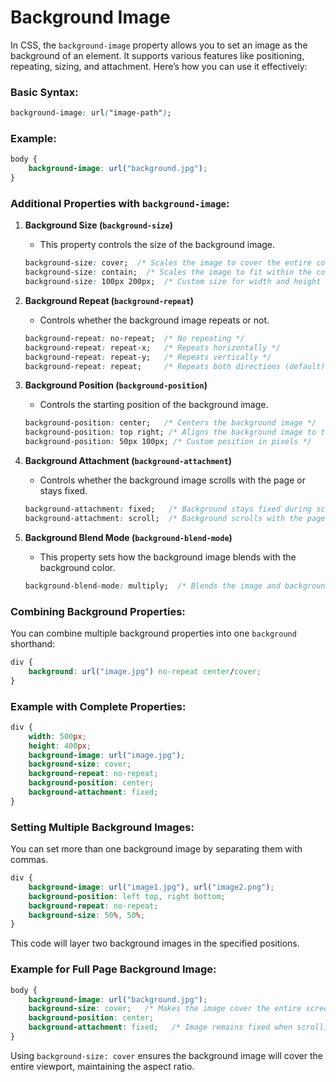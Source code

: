 # Background Image
In CSS, the `background-image` property allows you to set an image as the background of an element. It supports various features like positioning, repeating, sizing, and attachment. Here’s how you can use it effectively:

### Basic Syntax:
```css
background-image: url("image-path");
```

### Example:

```css
body {
    background-image: url("background.jpg");
}
```

### Additional Properties with `background-image`:

1. **Background Size (`background-size`)**
   - This property controls the size of the background image.
   ```css
   background-size: cover;  /* Scales the image to cover the entire container */
   background-size: contain;  /* Scales the image to fit within the container */
   background-size: 100px 200px;  /* Custom size for width and height */
   ```

2. **Background Repeat (`background-repeat`)**
   - Controls whether the background image repeats or not.
   ```css
   background-repeat: no-repeat;  /* No repeating */
   background-repeat: repeat-x;   /* Repeats horizontally */
   background-repeat: repeat-y;   /* Repeats vertically */
   background-repeat: repeat;     /* Repeats both directions (default) */
   ```

3. **Background Position (`background-position`)**
   - Controls the starting position of the background image.
   ```css
   background-position: center;   /* Centers the background image */
   background-position: top right; /* Aligns the background image to the top-right */
   background-position: 50px 100px; /* Custom position in pixels */
   ```

4. **Background Attachment (`background-attachment`)**
   - Controls whether the background image scrolls with the page or stays fixed.
   ```css
   background-attachment: fixed;   /* Background stays fixed during scroll */
   background-attachment: scroll;  /* Background scrolls with the page (default) */
   ```

5. **Background Blend Mode (`background-blend-mode`)**
   - This property sets how the background image blends with the background color.
   ```css
   background-blend-mode: multiply;  /* Blends the image and background color */
   ```

### Combining Background Properties:
You can combine multiple background properties into one `background` shorthand:

```css
div {
    background: url("image.jpg") no-repeat center/cover;
}
```

### Example with Complete Properties:

```css
div {
    width: 500px;
    height: 400px;
    background-image: url("image.jpg");
    background-size: cover;
    background-repeat: no-repeat;
    background-position: center;
    background-attachment: fixed;
}
```

### Setting Multiple Background Images:
You can set more than one background image by separating them with commas.

```css
div {
    background-image: url("image1.jpg"), url("image2.png");
    background-position: left top, right bottom;
    background-repeat: no-repeat;
    background-size: 50%, 50%;
}
```

This code will layer two background images in the specified positions.

### Example for Full Page Background Image:

```css
body {
    background-image: url("background.jpg");
    background-size: cover;   /* Makes the image cover the entire screen */
    background-position: center;
    background-attachment: fixed;   /* Image remains fixed when scrolling */
}
```

Using `background-size: cover` ensures the background image will cover the entire viewport, maintaining the aspect ratio.